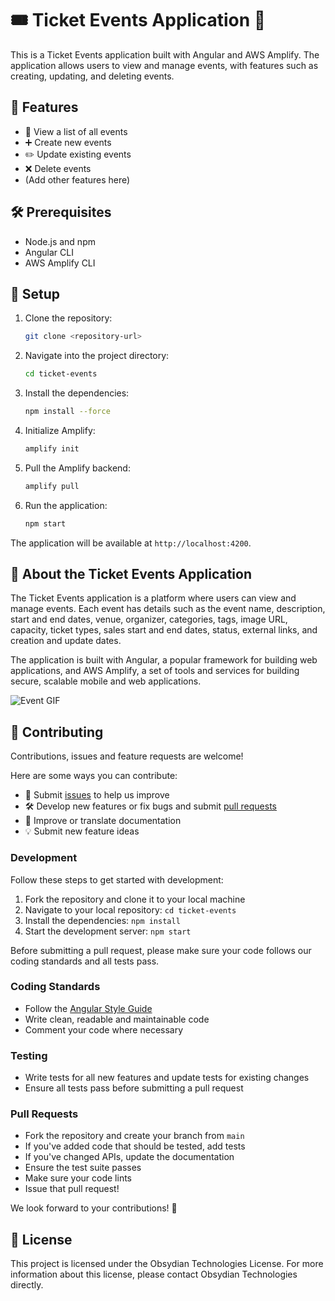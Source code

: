 # 🎟️ Ticket Events Application 🎉

This is a Ticket Events application built with Angular and AWS Amplify. The application allows users to view and manage events, with features such as creating, updating, and deleting events.

## 🚀 Features

- 📖 View a list of all events
- ➕ Create new events
- ✏️ Update existing events
- ❌ Delete events
- (Add other features here)

## 🛠️ Prerequisites

- Node.js and npm
- Angular CLI
- AWS Amplify CLI

## 📝 Setup

1. Clone the repository:

   ```bash
   git clone <repository-url>
   ```

2. Navigate into the project directory:

   ```bash
   cd ticket-events
   ```

3. Install the dependencies:

   ```bash
   npm install --force
   ```

4. Initialize Amplify:

   ```bash
   amplify init
   ```

5. Pull the Amplify backend:

   ```bash
   amplify pull
   ```

6. Run the application:

   ```bash
   npm start
   ```

The application will be available at `http://localhost:4200`.

## 🎈 About the Ticket Events Application

The Ticket Events application is a platform where users can view and manage events. Each event has details such as the event name, description, start and end dates, venue, organizer, categories, tags, image URL, capacity, ticket types, sales start and end dates, status, external links, and creation and update dates.

The application is built with Angular, a popular framework for building web applications, and AWS Amplify, a set of tools and services for building secure, scalable mobile and web applications.

![Event GIF](https://media.giphy.com/media/l0HlHFRbmaZtBRhXG/giphy.gif)

## 🤝 Contributing

Contributions, issues and feature requests are welcome!

Here are some ways you can contribute:

- 🐛 Submit [issues](<repository-issues-url>) to help us improve
- 🛠 Develop new features or fix bugs and submit [pull requests](<repository-pulls-url>)
- 📖 Improve or translate documentation
- 💡 Submit new feature ideas

### Development

Follow these steps to get started with development:

1. Fork the repository and clone it to your local machine
2. Navigate to your local repository: `cd ticket-events`
3. Install the dependencies: `npm install`
4. Start the development server: `npm start`

Before submitting a pull request, please make sure your code follows our coding standards and all tests pass.

### Coding Standards

- Follow the [Angular Style Guide](https://angular.io/guide/styleguide)
- Write clean, readable and maintainable code
- Comment your code where necessary

### Testing

- Write tests for all new features and update tests for existing changes
- Ensure all tests pass before submitting a pull request

### Pull Requests

- Fork the repository and create your branch from `main`
- If you've added code that should be tested, add tests
- If you've changed APIs, update the documentation
- Ensure the test suite passes
- Make sure your code lints
- Issue that pull request!

We look forward to your contributions! 🎉

## 📄 License

This project is licensed under the Obsydian Technologies License. For more information about this license, please contact Obsydian Technologies directly.
```

